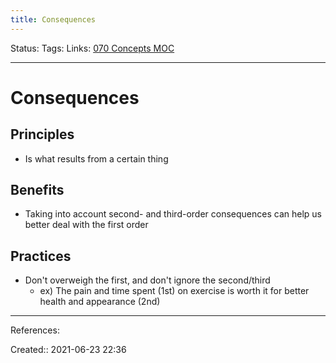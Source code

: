 ```yaml
---
title: Consequences
---
```

Status:
Tags: 
Links: [070 Concepts MOC](out/070-concepts-moc.md)
___
# Consequences
## Principles
- Is what results from a certain thing
## Benefits
- Taking into account second- and third-order consequences can help us better deal with the first order
## Practices
- Don't overweigh the first, and don't ignore the second/third
	- ex) The pain and time spent (1st) on exercise is worth it for better health and appearance (2nd)
___
References:

Created:: 2021-06-23 22:36